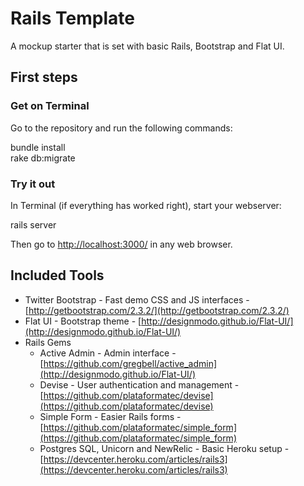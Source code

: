 Rails Template
==============

A mockup starter that is set with basic Rails, Bootstrap and Flat UI.

## First steps

### Get on Terminal

Go to the repository and run the following commands:

bundle install  
rake db:migrate

### Try it out

In Terminal (if everything has worked right), start your webserver:

rails server

Then go to [http://localhost:3000/](http://localhost:3000/) in any web browser.

## Included Tools

* Twitter Bootstrap - Fast demo CSS and JS interfaces - [http://getbootstrap.com/2.3.2/](http://getbootstrap.com/2.3.2/)
* Flat UI - Bootstrap theme - [http://designmodo.github.io/Flat-UI/](http://designmodo.github.io/Flat-UI/)
* Rails Gems
	+ Active Admin - Admin interface - [https://github.com/gregbell/active_admin](http://designmodo.github.io/Flat-UI/)
	+ Devise - User authentication and management - [https://github.com/plataformatec/devise](https://github.com/plataformatec/devise)
	+ Simple Form - Easier Rails forms - [https://github.com/plataformatec/simple_form](https://github.com/plataformatec/simple_form)
	+ Postgres SQL, Unicorn and NewRelic - Basic Heroku setup - [https://devcenter.heroku.com/articles/rails3](https://devcenter.heroku.com/articles/rails3)